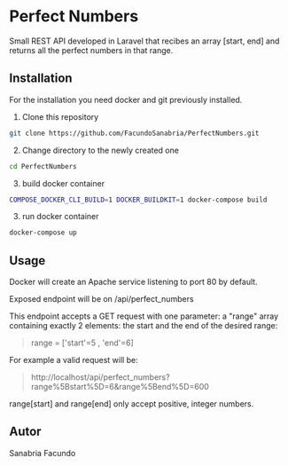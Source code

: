 # Perfect Numbers

Small REST API developed in Laravel that recibes an array [start, end] and returns all the perfect numbers in that range.


## Installation

For the installation you need docker and git previously installed.

1. Clone this repository

```bash
git clone https://github.com/FacundoSanabria/PerfectNumbers.git
```

2. Change directory to the newly created one
```bash
cd PerfectNumbers
```

3. build docker container 
```bash
COMPOSE_DOCKER_CLI_BUILD=1 DOCKER_BUILDKIT=1 docker-compose build
```

3. run docker container
```bash
docker-compose up
```

## Usage

Docker will create an Apache service listening to port 80 by default.

Exposed endpoint will be on /api/perfect_numbers

This  endpoint accepts a GET request with one parameter: a "range" array containing exactly 2 elements: the start and the end of the desired range:


> range = ['start'=5 , 'end'=6] 


For example a valid request will be:

> http://localhost/api/perfect_numbers?range%5Bstart%5D=6&range%5Bend%5D=600

range[start] and range[end] only accept positive, integer numbers.

## Autor
Sanabria Facundo